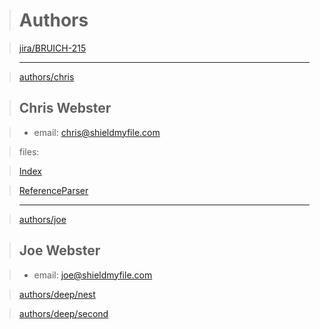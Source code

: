 > # Authors

>  [jira/BRUICH-215](https://shieldmyfiles.atlassian.net/browse/BRUICH-215) 

> ____________________________________

> [authors/chris](#authors/chris)

> ## Chris Webster

> * email: chris@shieldmyfile.com

> files: 

>  [Index](./ts/index.ts.md#Index) 

>  [ReferenceParser](./ts/modules/referenceParser.ts.md#ReferenceParser) 

> ____________________________________

> [authors/joe](#authors/joe)

> ## Joe Webster

> * email: joe@shieldmyfile.com 

> [authors/deep/nest](#authors/deep/nest)

> [authors/deep/second](#authors/deep/second)

